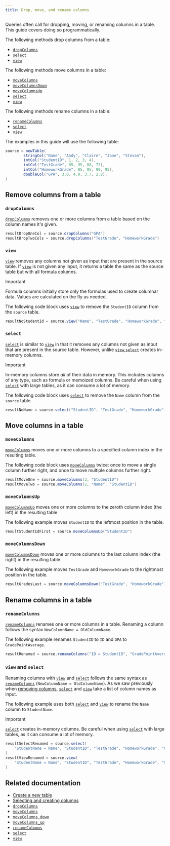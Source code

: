 ```yaml
---
title: Drop, move, and rename columns
---
```


Queries often call for dropping, moving, or renaming columns in a table. This guide covers doing so programmatically.

The following methods drop columns from a table:

- [`dropColumns`](../reference/table-operations/select/drop-columns.md)
- [`select`](../reference/table-operations/select/select.md)
- [`view`](../reference/table-operations/select/view.md)

The following methods move columns in a table:

- [`moveColumns`](../reference/table-operations/select/move-columns.md)
- [`moveColumnsDown`](../reference/table-operations/select/move-columns-down.md)
- [`moveColumnsUp`](../reference/table-operations/select/move-columns-up.md)
- [`select`](../reference/table-operations/select/select.md)
- [`view`](../reference/table-operations/select/view.md)

The following methods rename columns in a table:

- [`renameColumns`](../reference/table-operations/select/rename-columns.md)
- [`select`](../reference/table-operations/select/select.md)
- [`view`](../reference/table-operations/select/view.md)

The examples in this guide will use the following table:

```groovy test-set=1
source = newTable(
        stringCol("Name", "Andy", "Claire", "Jane", "Steven"),
        intCol("StudentID", 1, 2, 3, 4),
        intCol("TestGrade", 85, 95, 88, 72),
        intCol("HomeworkGrade", 85, 95, 90, 95),
        doubleCol("GPA", 3.0, 4.0, 3.7, 2.8),
)
```

## Remove columns from a table

### `dropColumns`

[`dropColumns`](../reference/table-operations/select/drop-columns.md) removes one or more columns from a table based on the column names it's given.

```groovy test-set=1 order=resultDropOneCol,resultDropTwoCols
resultDropOneCol = source.dropColumns("GPA")
resultDropTwoCols = source.dropColumns("TestGrade", "HomeworkGrade")
```

### `view`

[`view`](../reference/table-operations/select/view.md) removes any columns not given as input that are present in the source table. If [`view`](../reference/table-operations/select/view.md) is not given any input, it returns a table the same as the source table but with all formula columns.

> [!IMPORTANT]
> Formula columns initially store only the formulas used to create columnar data. Values are calculated on the fly as needed.

The following code block uses [`view`](../reference/table-operations/select/view.md) to remove the `StudentID` column from the `source` table.

```groovy test-set=1
resultNoStudentId = source.view("Name", "TestGrade", "HomeworkGrade", "GPA")
```

### `select`

[`select`](../reference/table-operations/select/select.md) is similar to [`view`](../reference/table-operations/select/view.md) in that it removes any columns not given as input that are present in the source table. However, unlike [`view`](../reference/table-operations/select/view.md),[`select`](../reference/table-operations/select/select.md) creates in-memory columns.

> [!IMPORTANT]
> In-memory columns store _all_ of their data in memory. This includes columns of any type, such as formula or memoized columns. Be careful when using [`select`](../reference/table-operations/select/select.md) with large tables, as it can consume a lot of memory.

The following code block uses [`select`](../reference/table-operations/select/select.md) to remove the `Name` column from the `source` table.

```groovy test-set=1
resultNoName = source.select("StudentID", "TestGrade", "HomeworkGrade", "GPA")
```

## Move columns in a table

### `moveColumns`

[`moveColumns`](../reference/table-operations/select/move-columns.md) moves one or more columns to a specified column index in the resulting table.

The following code block uses [`moveColumns`](../reference/table-operations/select/move-columns.md) twice: once to move a single column further right, and once to move multiple columns further right.

```groovy test-set=1 order=resultMoveOne,resultMoveTwo
resultMoveOne = source.moveColumns(3, "StudentID")
resultMoveTwo = source.moveColumns(2, "Name", "StudentID")
```

### `moveColumnsUp`

[`moveColumnsUp`](../reference/table-operations/select/move-columns-up.md) moves one or more columns to the zeroth column index (the left) in the resulting table.

The following example moves `StudentID` to the leftmost position in the table.

```groovy test-set=1
resultStudentIdFirst = source.moveColumnsUp("StudentID")
```

### `moveColumnsDown`

[`moveColumnsDown`](../reference/table-operations/select/move-columns-down.md) moves one or more columns to the last column index (the right) in the resulting table.

The following example moves `TestGrade` and `HomeworkGrade` to the rightmost position in the table.

```groovy test-set=1
resultGradesLast = source.moveColumnsDown("TestGrade", "HomeworkGrade")
```

## Rename columns in a table

### `renameColumns`

[`renameColumns`](../reference/table-operations/select/rename-columns.md) renames one or more columns in a table. Renaming a column follows the syntax `NewColumnName = OldColumnName`.

The following example renames `StudentID` to `ID` and `GPA` to `GradePointAverage`.

```groovy test-set=1
resultRenamed = source.renameColumns("ID = StudentID", "GradePointAverage = GPA")
```

### `view` and `select`

Renaming columns with [`view`](../reference/table-operations/select/view.md) and [`select`](../reference/table-operations/select/select.md) follows the same syntax as [`renameColumns`](../reference/table-operations/select/rename-columns.md) (`NewColumnName = OldColumnName`). As we saw previously when [removing columns](#remove-columns-from-a-table), [`select`](../reference/table-operations/select/select.md) and [`view`](../reference/table-operations/select/view.md) take a list of column names as input.

The following example uses both [`select`](../reference/table-operations/select/select.md) and [`view`](../reference/table-operations/select/view.md) to rename the `Name` column to `StudentName`.

> [!IMPORTANT]
> [`select`](../reference/table-operations/select/select.md) creates in-memory columns. Be careful when using [`select`](../reference/table-operations/select/select.md) with large tables, as it can consume a lot of memory.

```groovy test-set=1 order=resultSelectRenamed,resultViewRenamed
resultSelectRenamed = source.select(
    "StudentName = Name", "StudentID", "TestGrade", "HomeworkGrade", "GPA"
)
resultViewRenamed = source.view(
    "StudentName = Name", "StudentID", "TestGrade", "HomeworkGrade", "GPA"
)
```

## Related documentation

- [Create a new table](./new-and-empty-table.md#newtable)
- [Selecting and creating columns](./use-select-view-update.md)
- [`dropColumns`](../reference/table-operations/select/drop-columns.md)
- [`moveColumns`](../reference/table-operations/select/move-columns.md)
- [`moveColumns_down`](../reference/table-operations/select/move-columns-down.md)
- [`moveColumns_up`](../reference/table-operations/select/move-columns-up.md)
- [`renameColumns`](../reference/table-operations/select/rename-columns.md)
- [`select`](../reference/table-operations/select/select.md)
- [`view`](../reference/table-operations/select/view.md)

